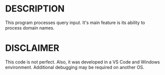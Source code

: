 # DESCRIPTION
This program processes query input. It's main feature is its ability to process domain names.

# DISCLAIMER
This code is not perfect. Also, it was developed in a VS Code and Windows environment. Additional debugging may be required on another OS.